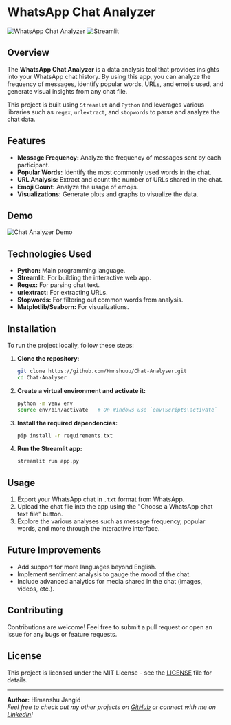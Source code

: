 # WhatsApp Chat Analyzer

![WhatsApp Chat Analyzer](https://img.shields.io/badge/Python-3.8+-green) ![Streamlit](https://img.shields.io/badge/Streamlit-App-red)

## Overview

The **WhatsApp Chat Analyzer** is a data analysis tool that provides insights into your WhatsApp chat history. By using this app, you can analyze the frequency of messages, identify popular words, URLs, and emojis used, and generate visual insights from any chat file.

This project is built using `Streamlit` and `Python` and leverages various libraries such as `regex`, `urlextract`, and `stopwords` to parse and analyze the chat data.

## Features

- **Message Frequency:** Analyze the frequency of messages sent by each participant.
- **Popular Words:** Identify the most commonly used words in the chat.
- **URL Analysis:** Extract and count the number of URLs shared in the chat.
- **Emoji Count:** Analyze the usage of emojis.
- **Visualizations:** Generate plots and graphs to visualize the data.

## Demo

![Chat Analyzer Demo](path/to/demo.gif)  <!-- You can add a GIF showcasing your app here -->

## Technologies Used

- **Python:** Main programming language.
- **Streamlit:** For building the interactive web app.
- **Regex:** For parsing chat text.
- **urlextract:** For extracting URLs.
- **Stopwords:** For filtering out common words from analysis.
- **Matplotlib/Seaborn:** For visualizations.

## Installation

To run the project locally, follow these steps:

1. **Clone the repository:**
    ```bash
    git clone https://github.com/Hmnshuuu/Chat-Analyser.git
    cd Chat-Analyser
    ```

2. **Create a virtual environment and activate it:**
    ```bash
    python -m venv env
    source env/bin/activate   # On Windows use `env\Scripts\activate`
    ```

3. **Install the required dependencies:**
    ```bash
    pip install -r requirements.txt
    ```

4. **Run the Streamlit app:**
    ```bash
    streamlit run app.py
    ```

## Usage

1. Export your WhatsApp chat in `.txt` format from WhatsApp.
2. Upload the chat file into the app using the "Choose a WhatsApp chat text file" button.
3. Explore the various analyses such as message frequency, popular words, and more through the interactive interface.

## Future Improvements

- Add support for more languages beyond English.
- Implement sentiment analysis to gauge the mood of the chat.
- Include advanced analytics for media shared in the chat (images, videos, etc.).

## Contributing

Contributions are welcome! Feel free to submit a pull request or open an issue for any bugs or feature requests.

## License

This project is licensed under the MIT License - see the [LICENSE](LICENSE) file for details.

---

**Author:** Himanshu Jangid  
*Feel free to check out my other projects on [GitHub](https://github.com/Hmnshuuu) or connect with me on [LinkedIn](https://www.linkedin.com/in/himanshuuu/)!*
